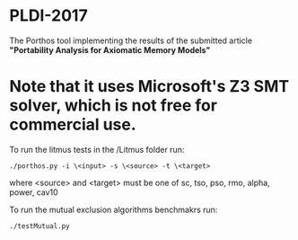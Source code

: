 # PLDI-2017
The Porthos tool implementing the results of the submitted article **"Portability Analysis for Axiomatic Memory Models"**

Note that it uses Microsoft's Z3 SMT solver, which is not free for commercial use.
========

To run the litmus tests in the /Litmus folder run: 

```./porthos.py -i \<input> -s \<source> -t \<target>```

where \<source> and \<target> must be one of sc, tso, pso, rmo, alpha, power, cav10

To run the mutual exclusion algorithms benchmakrs run:

``````
./testMutual.py

